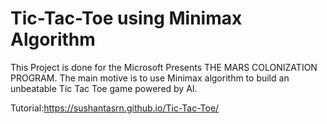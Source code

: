 # Tic-Tac-Toe using Minimax Algorithm
This Project is done for the Microsoft Presents THE MARS COLONIZATION PROGRAM.
The main motive is to use Minimax algorithm to build an unbeatable Tic Tac Toe game powered by AI.

Tutorial:https://sushantasrn.github.io/Tic-Tac-Toe/

